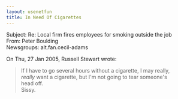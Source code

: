 ```yaml
---   
layout: usenetfun   
title: In Need Of Cigarettes   
---   
```

   
   
Subject: Re: Local firm fires employees for smoking outside the job   
From: Peter Boulding   
Newsgroups: alt.fan.cecil-adams   
   
On Thu, 27 Jan 2005, Russell Stewart wrote:   
>If I have to go several hours without a cigarette, I may really,   
>*really* want a cigarette, but I'm not going to tear someone's   
>head off.   
Sissy.   
   
   
   
